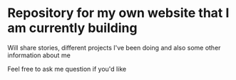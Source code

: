 # Repository for my own website that I am currently building

Will share stories, different projects I've been doing and also some other information about me

Feel free to ask me question  if  you'd like